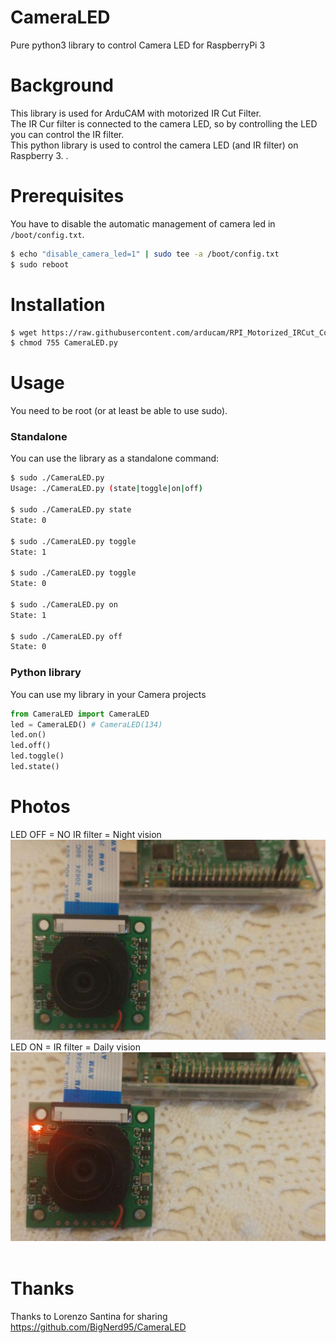 # CameraLED
Pure python3 library to control Camera LED for RaspberryPi 3

# Background
This library is used for ArduCAM with motorized IR Cut Filter.  
The IR Cur filter is connected to the camera LED, so by controlling the LED you can control the IR filter.  
This python library is used to control the camera LED (and IR filter) on Raspberry 3.  .  

# Prerequisites
You have to disable the automatic management of camera led in `/boot/config.txt`.  
```bash
$ echo "disable_camera_led=1" | sudo tee -a /boot/config.txt 
$ sudo reboot
```
# Installation
```bash
$ wget https://raw.githubusercontent.com/arducam/RPI_Motorized_IRCut_Control/master/CameraLED.py 
$ chmod 755 CameraLED.py
```

# Usage
You need to be root (or at least be able to use sudo).
### Standalone
You can use the library as a standalone command:
```bash
$ sudo ./CameraLED.py 
Usage: ./CameraLED.py (state|toggle|on|off)

$ sudo ./CameraLED.py state
State: 0

$ sudo ./CameraLED.py toggle
State: 1

$ sudo ./CameraLED.py toggle
State: 0

$ sudo ./CameraLED.py on    
State: 1

$ sudo ./CameraLED.py off
State: 0
```
### Python library
You can use my library in your Camera projects
```python
from CameraLED import CameraLED
led = CameraLED() # CameraLED(134)
led.on()
led.off()
led.toggle()
led.state()
```

# Photos
LED OFF = NO IR filter = Night vision  
![image](doc/led_off.jpg)  
LED ON = IR filter = Daily vision  
![image](doc/led_on.jpg)  

# Thanks
Thanks to Lorenzo Santina for sharing
https://github.com/BigNerd95/CameraLED


